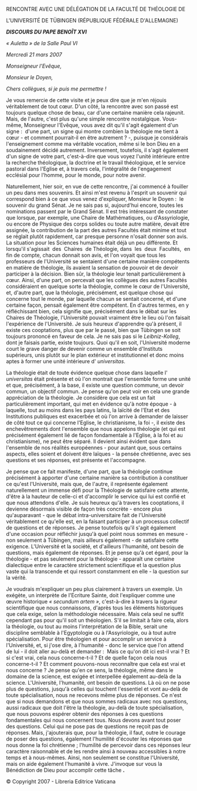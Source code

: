 RENCONTRE AVEC UNE DÉLÉGATION DE LA FACULTÉ DE THÉOLOGIE DE

L'UNIVERSITÉ DE TÜBINGEN (RÉPUBLIQUE FÉDÉRALE D'ALLEMAGNE)

***DISCOURS DU PAPE BENOÎT XVI***

*« Auletta » de la Salle Paul VI*

*Mercredi 21 mars 2007*

*Monseigneur l'Evêque,*

*Monsieur le Doyen,*

*Chers collègues, si je puis me permettre !*

Je vous remercie de cette visite et je peux dire que je m'en réjouis véritablement de tout cœur. D'un côté, la rencontre avec son passé est toujours quelque chose de beau, car d'une certaine manière cela rajeunit. Mais, de l'autre, c'est plus qu'une simple rencontre nostalgique. Vous-même, Monseigneur l'Evêque, vous avez dit qu'il s'agit également d'un signe :  d'une part, un signe qui montre combien la théologie me tient à cœur - et comment pourrait-il en être autrement ? -, puisque je considérais l'enseignement comme ma véritable vocation, même si le bon Dieu en a soudainement décidé autrement. Inversement, toutefois, il s'agit également d'un signe de votre part, c'est-à-dire que vous voyez l'unité intérieure entre la recherche théologique, la doctrine et le travail théologique, et le service pastoral dans l'Eglise et, à travers cela, l'intégralité de l'engagement ecclésial pour l'homme, pour le monde, pour notre avenir.

Naturellement, hier soir, en vue de cette rencontre, j'ai commencé à fouiller un peu dans mes souvenirs. Et ainsi m'est revenu à l'esprit un souvenir qui correspond bien à ce que vous venez d'expliquer, Monsieur le Doyen :  le souvenir du grand Sénat. Je ne sais pas si, aujourd'hui encore, toutes les nominations passent par le Grand Sénat. Il est très intéressant de constater que lorsque, par exemple, une Chaire de Mathématiques, ou d'Assyriologie, ou encore de Physique des corps solides ou toute autre matière, devait être assignée, la contribution de la part des autres Facultés était minime et tout se réglait plutôt rapidement, car presque personne n'osait donner son avis. La situation pour les Sciences humaines était déjà un peu différente. Et lorsqu'il s'agissait  des  Chaires  de Théologie, dans  les  deux  Facultés,  en fin de compte, chacun donnait son avis, et l'on voyait que tous les professeurs de l'Université se sentaient d'une certaine manière compétents en matière de théologie, ils avaient la sensation de pouvoir et de devoir participer à la décision. Bien sûr, la théologie leur tenait particulièrement à cœur. Ainsi, d'une part, on percevait que les collègues des autres Facultés considéraient en quelque sorte la théologie, comme le cœur de l'Université, et, d'autre part, que la théologie, précisément, est quelque chose qui concerne tout le monde, par laquelle chacun se sentait concerné, et d'une certaine façon, pensait également être compétent. En d'autres termes, en y réfléchissant bien, cela signifie que, précisément dans le débat sur les Chaires de Théologie, l'Université pouvait vraiment être le lieu où l'on faisait l'expérience de l'Université. Je suis heureux d'apprendre qu'à présent, il existe ces cooptations, plus que par le passé, bien que Tübingen se soit toujours prononcé en faveur de cela. Je ne sais pas si le *Leibniz-Kolleg*, dont je faisais partie, existe toujours. Quoi qu'il en soit, l'Université moderne court le grave danger de devenir comme un ensemble d'Instituts supérieurs, unis plutôt sur le plan extérieur et institutionnel et donc moins aptes à former une unité intérieure d' *universitas*.

La théologie était de toute évidence quelque chose dans laquelle l' *universitas* était présente et où l'on montrait que l'ensemble forme une unité et que, précisément, à la base, il existe une question commune, un devoir commun, un objectif commun. Je pense qu'on peut voir en cela une grande appréciation de la théologie. Je considère que cela est un fait particulièrement important, qui met en évidence qu'à notre époque - à laquelle, tout au moins dans les pays latins, la laïcité de l'Etat et des Institutions publiques est exacerbée et où l'on arrive à demander de laisser de côté tout ce qui concerne l'Eglise, le christianisme, la foi -, il existe des enchevêtrements dont l'ensemble que nous appelons théologie (et qui est précisément également lié de façon fondamentale à l'Eglise, à la foi et au christianisme), ne peut être séparé. Il devient ainsi évident que dans l'ensemble de nos réalités européennes - pour autant que, sous certains aspects, elles soient et doivent être laïques - la pensée chrétienne, avec ses questions et ses réponses, est présente et l'accompagne.

Je pense que ce fait manifeste, d'une part, que la théologie continue précisément à apporter d'une certaine manière sa contribution à constituer ce qu'est l'Université, mais que, de l'autre, il représente également naturellement un immense défi pour la Théologie de satisfaire cette attente, d'être à la hauteur de celle-ci et d'accomplir le service qui lui est confié et que nous attendons d'elle. Je suis heureux qu'à travers les cooptations, il devienne désormais visible de façon très concrète - encore plus qu'auparavant - que le débat intra-universitaire fait de l'Université véritablement ce qu'elle est, en la faisant participer à un processus collectif de questions et de réponses. Je pense toutefois qu'il s'agit également d'une occasion pour réfléchir jusqu'à quel point nous sommes en mesure - non seulement à Tübingen, mais ailleurs également - de satisfaire cette exigence. L'Université et la société, et d'ailleurs l'humanité, ont besoin de questions, mais également de réponses. Et je pense qu'à cet égard, pour la théologie - et pas seulement pour la théologie - apparaît une certaine dialectique entre le caractère strictement scientifique et la question plus vaste qui la transcende et qui ressort constamment en elle - la question sur la vérité.

Je voudrais m'expliquer un peu plus clairement à travers un exemple. Un exégète, un interprète de l'Ecriture Sainte, doit l'expliquer comme une œuvre historique *« *secundum artem* »*, c'est-à-dire à travers la rigueur scientifique que nous connaissons, d'après tous les éléments historiques que cela exige, selon la méthodologie nécessaire. Mais cela seul ne suffit cependant pas pour qu'il soit un théologien. S'il se limitait à faire cela, alors la théologie, ou tout au moins l'interprétation de la Bible, serait une discipline semblable à l'Egyptologie ou à l'Assyriologie, ou à tout autre spécialisation. Pour être théologien et pour accomplir un service à l'Université, et, si j'ose dire, à l'humanité - donc le service que l'on attend de lui - il doit aller au-delà et demander :  Mais ce qu'on dit ici est-il vrai ? Et si c'est vrai, cela nous concerne-t-il ? Et de quelle façon cela nous concerne-t-il ? Et comment pouvons-nous reconnaître que cela est vrai et nous concerne ? Je pense qu'en ce sens, la théologie, même dans le domaine de la science, est exigée et interpellée également au-delà de la science. L'Université, l'humanité, ont besoin de questions. Là où on ne pose plus de questions, jusqu'à celles qui touchent l'essentiel et vont au-delà de toute spécialisation, nous ne recevons même plus de réponses. Ce n'est que si nous demandons et que nous sommes radicaux avec nos questions, aussi radicaux que doit l'être la théologie, au-delà de toute spécialisation, que nous pouvons espérer obtenir des réponses à ces questions fondamentales qui nous concernent tous. Nous devons avant tout poser des questions. Celui qui ne pose pas de questions ne reçoit pas de réponses. Mais, j'ajouterais que, pour la théologie, il faut, outre le courage de poser des questions, également l'humilité d'écouter les réponses que nous donne la foi chrétienne ; l'humilité de percevoir dans ces réponses leur caractère raisonnable et de les rendre ainsi à nouveau accessibles à notre temps et à nous-mêmes. Ainsi, non seulement se constitue l'Université, mais on aide également l'humanité à vivre. J'invoque sur vous la Bénédiction de Dieu pour accomplir cette tâche **.**

© Copyright 2007 - Libreria Editrice Vaticana